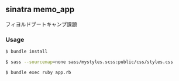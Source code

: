 ## sinatra memo_app
フィヨルドブートキャンプ課題  

### Usage
``` bash
$ bundle install
```
``` bash
$ sass --sourcemap=none sass/mystyles.scss:public/css/styles.css
```
``` bash
$ bundle exec ruby app.rb
```
